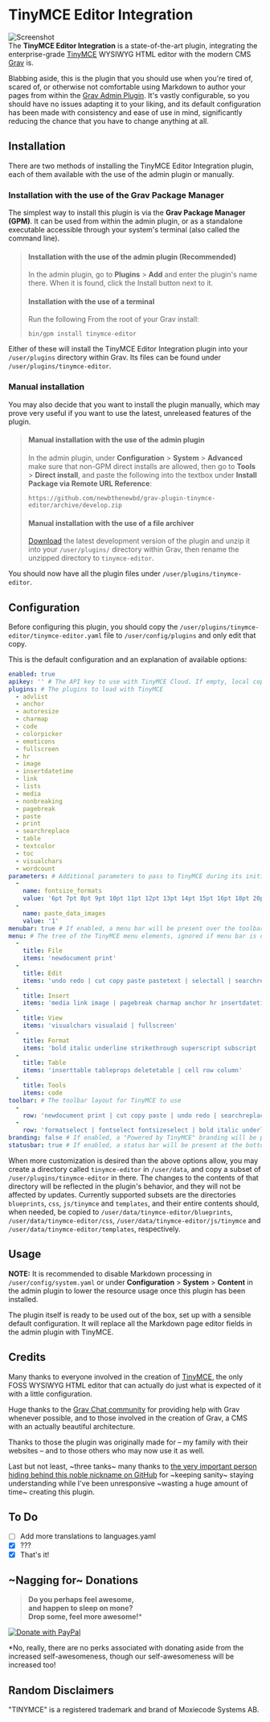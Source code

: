 # TinyMCE Editor Integration
![Screenshot](assets/tinymce-editor.png)  
The **TinyMCE Editor Integration** is a state-of-the-art plugin, integrating the enterprise-grade [TinyMCE](https://www.tinymce.com/) WYSIWYG HTML editor with the modern CMS [Grav](https://getgrav.org/) is.

Blabbing aside, this is the plugin that you should use when you're tired of, scared of, or otherwise not comfortable using Markdown to author your pages from within the [Grav Admin Plugin](https://github.com/getgrav/grav-plugin-admin). It's vastly configurable, so you should have no issues adapting it to your liking, and its default configuration has been made with consistency and ease of use in mind, significantly reducing the chance that you have to change anything at all.
## Installation
There are two methods of installing the TinyMCE Editor Integration plugin, each of them available with the use of the admin plugin or manually.
### Installation with the use of the Grav Package Manager
The simplest way to install this plugin is via the **Grav Package Manager (GPM)**. It can be used from within the admin plugin, or as a standalone executable accessible through your system's terminal (also called the command line).
>#### Installation with the use of the admin plugin (Recommended)
>In the admin plugin, go to **Plugins** > **Add** and enter the plugin's name there. When it is found, click the Install button next to it.
>#### Installation with the use of a terminal
>Run the following From the root of your Grav install:
>```
>bin/gpm install tinymce-editor
>```

Either of these will install the TinyMCE Editor Integration plugin into your `/user/plugins` directory within Grav. Its files can be found under `/user/plugins/tinymce-editor`.
### Manual installation
You may also decide that you want to install the plugin manually, which may prove very useful if you want to use the latest, unreleased features of the plugin.
>#### Manual installation with the use of the admin plugin
>In the admin plugin, under **Configuration** > **System** > **Advanced** make sure that non-GPM direct installs are allowed, then go to **Tools** > **Direct install**, and paste the following into the textbox under **Install Package via Remote URL Reference**:
>```
>https://github.com/newbthenewbd/grav-plugin-tinymce-editor/archive/develop.zip
>```
>#### Manual installation with the use of a file archiver
>[Download](https://github.com/newbthenewbd/grav-plugin-tinymce-editor/archive/develop.zip) the latest development version of the plugin and unzip it into your `/user/plugins/` directory within Grav, then rename the unzipped directory to `tinymce-editor`.

You should now have all the plugin files under `/user/plugins/tinymce-editor`.
## Configuration

Before configuring this plugin, you should copy the `/user/plugins/tinymce-editor/tinymce-editor.yaml` file to `/user/config/plugins` and only edit that copy.

This is the default configuration and an explanation of available options:
```yaml
enabled: true
apikey: '' # The API key to use with TinyMCE Cloud. If empty, local copy of TinyMCE will be used
plugins: # The plugins to load with TinyMCE
  - advlist
  - anchor
  - autoresize
  - charmap
  - code
  - colorpicker
  - emoticons
  - fullscreen
  - hr
  - image
  - insertdatetime
  - link
  - lists
  - media
  - nonbreaking
  - pagebreak
  - paste
  - print
  - searchreplace
  - table
  - textcolor
  - toc
  - visualchars
  - wordcount
parameters: # Additional parameters to pass to TinyMCE during its initialization
  -
    name: fontsize_formats
    value: '6pt 7pt 8pt 9pt 10pt 11pt 12pt 13pt 14pt 15pt 16pt 18pt 20pt 22pt 24pt 26pt 28pt 32pt 36pt 40pt 44pt 48pt 54pt 60pt 66pt 72pt 80pt 88pt 96pt'
  -
    name: paste_data_images
    value: '1'
menubar: true # If enabled, a menu bar will be present over the toolbar
menu: # The tree of the TinyMCE menu elements, ignored if menu bar is disabled
  -
    title: File
    items: 'newdocument print'
  -
    title: Edit
    items: 'undo redo | cut copy paste pastetext | selectall | searchreplace'
  -
    title: Insert
    items: 'media link image | pagebreak charmap anchor hr insertdatetime nonbreaking toc'
  -
    title: View
    items: 'visualchars visualaid | fullscreen'
  -
    title: Format
    items: 'bold italic underline strikethrough superscript subscript | formats | removeformat'
  -
    title: Table
    items: 'inserttable tableprops deletetable | cell row column'
  -
    title: Tools
    items: code
toolbar: # The toolbar layout for TinyMCE to use
  -
    row: 'newdocument print | cut copy paste | undo redo | searchreplace visualchars | table image media emoticons toc | insertdatetime pagebreak charmap | link unlink anchor | blockquote nonbreaking hr | code'
  -
    row: 'formatselect | fontselect fontsizeselect | bold italic underline strikethrough | alignleft aligncenter alignright alignjustify | indent outdent | forecolor backcolor | bullist numlist | superscript subscript | removeformat | fullscreen'
branding: false # If enabled, a "Powered by TinyMCE" branding will be present at the bottom of the editor
statusbar: true # If enabled, a status bar will be present at the bottom of the editor
```
When more customization is desired than the above options allow, you may create a directory called `tinymce-editor` in `/user/data`, and copy a subset of `/user/plugins/tinymce-editor` in there. The changes to the contents of that directory will be reflected in the plugin's behavior, and they will not be affected by updates. Currently supported subsets are the directories `blueprints`, `css`, `js/tinymce` and `templates`, and their entire contents should, when needed, be copied to `/user/data/tinymce-editor/blueprints`, `/user/data/tinymce-editor/css`, `/user/data/tinymce-editor/js/tinymce` and `/user/data/tinymce-editor/templates`, respectively.
## Usage
**NOTE:** It is recommended to disable Markdown processing in `/user/config/system.yaml` or under **Configuration** > **System** > **Content** in the admin plugin to lower the resource usage once this plugin has been installed.

The plugin itself is ready to be used out of the box, set up with a sensible default configuration. It will replace all the Markdown page editor fields in the admin plugin with TinyMCE.
## Credits
Many thanks to everyone involved in the creation of [TinyMCE](https://github.com/tinymce/tinymce), the only FOSS WYSIWYG HTML editor that can actually do just what is expected of it with a little configuration.

Huge thanks to the [Grav Chat community](https://getgrav.org/discord) for providing help with Grav whenever possible, and to those involved in the creation of Grav, a CMS with an actually beautiful architecture.

Thanks to those the plugin was originally made for – my family with their websites – and to those others who may now use it as well.

Last but not least, ~three tanks~ many thanks to [the very important person hiding behind this noble nickname on GitHub](https://github.com/Buttpants) for ~keeping sanity~ staying understanding while I've been unresponsive ~wasting a huge amount of time~ creating this plugin.
## To Do
- [ ] Add more translations to languages.yaml
- [x] ???
- [x] That's it!

## ~Nagging for~ Donations
> **Do you perhaps feel awesome,  
> and happen to sleep on mone?  
> Drop some, feel more awesome!**\*

[![Donate with PayPal](https://www.paypalobjects.com/en_US/i/btn/btn_donateCC_LG.gif)](https://www.paypal.com/cgi-bin/webscr?cmd=_donations&business=sendmoney%40go2%2epl&lc=US&item_name=Donate%20to%20the%20GitHub%20user%20newbthenewbd&currency_code=USD&bn=PP%2dDonationsBF%3abtn_donateCC_LG%2egif%3aNonHosted)

*No, really, there are no perks associated with donating aside from the increased self-awesomeness, though our self-awesomeness will be increased too!
## Random Disclaimers
"TINYMCE" is a registered trademark and brand of Moxiecode Systems AB.
